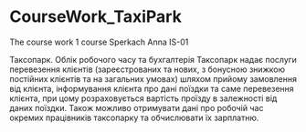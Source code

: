 # CourseWork_TaxiPark
The course work 1 course Sperkach Anna IS-01

Таксопарк. Облік робочого часу та  бухгалтерія
Таксопарк надає послуги перевезення клієнтів (зареєстрованих та нових, з бонусною знижкою постійних клієнтів та на загальних умовах) шляхом прийому замовлення від клієнта, інформування клієнта про дані поїздки та саме перевезення клієнта, при цому розраховується вартість проїзду в залежності від даних поїздки.
Також можливо отримувати дані про робочій час окремих працівників таксопарку та обчислювати їх зарплатню. 
